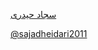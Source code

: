  [سجاد حیدری](http://sajadheidari2011.github.io/)

[@sajadheidari2011](https://quera.ir/profile/sajadheidari2011) 
